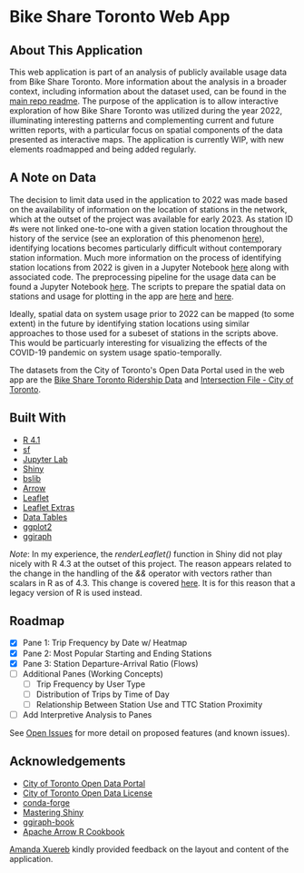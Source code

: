 # Bike Share Toronto Web App

## About This Application

This web application is part of an analysis of publicly available usage data from Bike Share Toronto. More information about the analysis in a broader context, including information about the dataset used, can be found in the [main repo readme](https://github.com/cmkimber/bikeshare-to/blob/main/readme.md). The purpose of the application is to allow interactive exploration of how Bike Share Toronto was utilized during the year 2022, illuminating interesting patterns and complementing current and future written reports, with a particular focus on spatial components of the data presented as interactive maps. The application is currently WIP, with new elements roadmapped and being added regularly.

## A Note on Data

The decision to limit data used in the application to 2022 was made based on the availability of information on the location of stations in the network, which at the outset of the project was available for early 2023. As station ID #s were not linked one-to-one with a given station location throughout the history of the service (see an exploration of this phenomenon [here](https://github.com/cmkimber/bikeshare-to/blob/main/Data%20Exploration/Station_ID_Duplication.ipynb)), identifying locations becomes particularly difficult without contemporary station information. Much more information on the process of identifying station locations from 2022 is given in a Jupyter Notebook [here](https://github.com/cmkimber/bikeshare-to/blob/main/Data%20Processing/Station_ID_Identification.ipynb) along with associated code. The preprocessing pipeline for the usage data can be found a Jupyter Notebook [here](https://github.com/cmkimber/bikeshare-to/blob/main/Data%20Processing/data_loading.ipynb). The scripts to prepare the spatial data on stations and usage for plotting in the app are [here](https://github.com/cmkimber/bikeshare-to/blob/main/Data%20Processing/station_data_2022_compilation.R) and [here](https://github.com/cmkimber/bikeshare-to/blob/main/Data%20Processing/ride_data_2022_sf.R).

Ideally, spatial data on system usage prior to 2022 can be mapped (to some extent) in the future by identifying station locations using similar approaches to those used for a subeset of stations in the scripts above. This would be particuarly interesting for visualizing the effects of the COVID-19 pandemic on system usage spatio-temporally.

The datasets from the City of Toronto's Open Data Portal used in the web app are the [Bike Share Toronto Ridership Data](https://open.toronto.ca/dataset/bike-share-toronto-ridership-data/) and [Intersection File - City of Toronto](https://open.toronto.ca/dataset/intersection-file-city-of-toronto/).

## Built With

* [R 4.1](https://www.r-project.org/)
* [sf](https://r-spatial.github.io/sf/)
* [Jupyter Lab](https://jupyter.org/)
* [Shiny](https://shiny.posit.co/)
* [bslib](https://rstudio.github.io/bslib/index.html)
* [Arrow](https://arrow.apache.org/docs/r/index.html)
* [Leaflet](https://leafletjs.com/)
* [Leaflet Extras](https://trafficonese.github.io/leaflet.extras/)
* [Data Tables](https://datatables.net/)
* [ggplot2](https://ggplot2.tidyverse.org/)
* [ggiraph](http://davidgohel.github.io/ggiraph/)

_Note_: In my experience, the _renderLeaflet()_ function in Shiny did not play nicely with R 4.3 at the outset of this project. The reason appears related to the change in the handling of the _&&_ operator with vectors rather than scalars in R as of 4.3. This change is covered [here](https://www.jumpingrivers.com/blog/whats-new-r43/). It is for this reason that a legacy version of R is used instead.

## Roadmap

- [X] Pane 1: Trip Frequency by Date w/ Heatmap
- [X] Pane 2: Most Popular Starting and Ending Stations
- [X] Pane 3: Station Departure-Arrival Ratio (Flows)
- [ ] Additional Panes (Working Concepts)
  - [ ] Trip Frequency by User Type
  - [ ] Distribution of Trips by Time of Day
  - [ ] Relationship Between Station Use and TTC Station Proximity
- [ ] Add Interpretive Analysis to Panes

See [Open Issues](https://github.com/cmkimber/bikeshare-to/issues) for more detail on proposed features (and known issues).

## Acknowledgements

* [City of Toronto Open Data Portal](https://open.toronto.ca/)
* [City of Toronto Open Data License](https://www.toronto.ca/city-government/data-research-maps/open-data/open-data-licence/)
* [conda-forge](https://www.conda-forge.org)
* [Mastering Shiny](https://mastering-shiny.org/index.html)
* [ggiraph-book](https://www.ardata.fr/ggiraph-book/)
* [Apache Arrow R Cookbook](https://arrow.apache.org/cookbook/r/index.html)

[Amanda Xuereb](https://www.linkedin.com/in/amanda-xuereb-4a75139a/) kindly provided feedback on the layout and content of the application.
